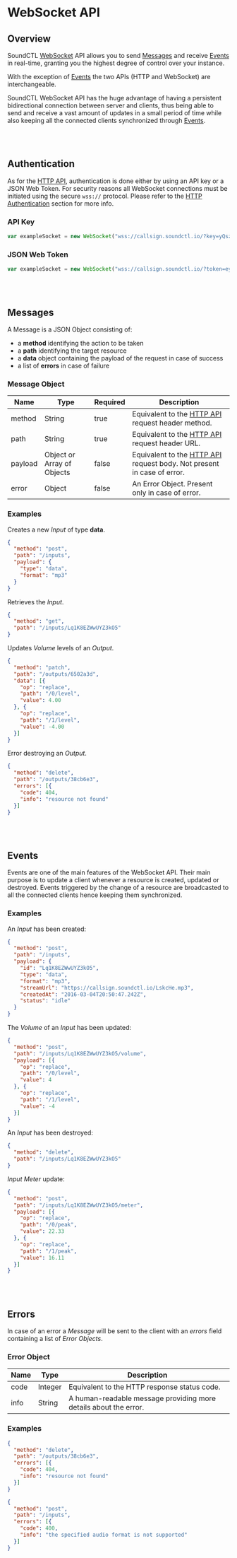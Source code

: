 
</br>
</br>

# WebSocket API

## Overview

SoundCTL <a href="https://tools.ietf.org/html/rfc6455" target="_blank">WebSocket</a> API allows you to send <a href="#ws-messaging">Messages</a> and receive <a href="#ws-events">Events</a> in real-time, granting you the highest degree of control over your instance.

With the exception of <a href="#ws-events">Events</a> the two APIs (HTTP and WebSocket) are interchangeable.

SoundCTL WebSocket API has the huge advantage of having a persistent bidirectional connection between server and clients, thus being able to send and receive a vast amount of updates in a small period of time while also keeping all the connected clients synchronized through <a href="#ws-events">Events</a>.

</br>
</br>

## Authentication

As for the <a href="#http-api">HTTP API</a>, authentication is done either by using an API key or a JSON Web Token.
For security reasons all WebSocket connections must be initiated using the secure <code>wss://</code> protocol.
Please refer to the <a href="#http-auth">HTTP Authentication</a> section for more info.

### API Key

```js
var exampleSocket = new WebSocket("wss://callsign.soundctl.io/?key=yQsz3uvr9WdTUIdKTzcXbNo9fJoudvpqw8sT6mqOjkMYmPejg9EjpeV5Lut3UWm");
```

### JSON Web Token

```js
var exampleSocket = new WebSocket("wss://callsign.soundctl.io/?token=eyJ0eXAiOiJKV1QiLCJhbGciOiJIUzI1NiJ9.eyJpYXQiOjE0NjAxNzkwOTAsImV4cCI6MTQ5MTcxNTA5MCwicm9sZXMiOlsiY29uc3VtZXIiXX0.df-ZabXBsu9KJVpGYiVudHi56BM0oKyBkJtqTDqzF6o");
```

</br>
</br>

## Messages

A Message is a JSON Object consisting of:
 -  a **method** identifying the action to be taken
 -  a **path** identifying the target resource
 -  a **data** object containing the payload of the request in case of success
 -  a list of **errors** in case of failure

### Message Object

Name | Type | Required | Description
------------ | ------------- | ------------- | -------------
method | String | true | Equivalent to the <a href="#http-api">HTTP API</a> request header method.
path | String | true | Equivalent to the <a href="#http-api">HTTP API</a> request header URL.
payload | Object or Array of Objects | false | Equivalent to the <a href="#http-api">HTTP API</a> request body. Not present in case of error.
error | Object | false | An Error Object. Present only in case of error.

### Examples

Creates a new *Input* of type **data**.

```json
{
  "method": "post",
  "path": "/inputs",
  "payload": {
    "type": "data",
    "format": "mp3"
  }
}
```

Retrieves the *Input*.

```json
{
  "method": "get",
  "path": "/inputs/Lq1K8EZWwUYZ3kO5"
}
```

Updates *Volume* levels of an *Output*.

```json
{
  "method": "patch",
  "path": "/outputs/6502a3d",
  "data": [{
    "op": "replace",
    "path": "/0/level",
    "value": 4.00
  }, {
    "op": "replace",
    "path": "/1/level",
    "value": -4.00
  }]
}
```

Error destroying an *Output*.

```json
{
  "method": "delete",
  "path": "/outputs/38cb6e3",
  "errors": [{
    "code": 404,
    "info": "resource not found"
  }]
}
```

</br>
</br>

## Events

Events are one of the main features of the WebSocket API. Their main purpose is to update a client whenever a resource is created, updated or destroyed.
Events triggered by the change of a resource are broadcasted to all the connected clients hence keeping them synchronized.

### Examples

An *Input* has been created:

```json
{
  "method": "post",
  "path": "/inputs",
  "payload": {
    "id": "Lq1K8EZWwUYZ3kO5",
    "type": "data",
    "format": "mp3",
    "streamUrl": "https://callsign.soundctl.io/LskcHe.mp3",
    "createdAt": "2016-03-04T20:50:47.242Z",
    "status": "idle"
  }
}
```

The *Volume* of an *Input* has been updated:

```json
{
  "method": "post",
  "path": "/inputs/Lq1K8EZWwUYZ3kO5/volume",
  "payload": [{
    "op": "replace",
    "path": "/0/level",
    "value": 4
  }, {
    "op": "replace",
    "path": "/1/level",
    "value": -4
  }]
}
```

An *Input* has been destroyed:

```json
{
  "method": "delete",
  "path": "/inputs/Lq1K8EZWwUYZ3kO5"
}
```

*Input* *Meter* update:

```json
{
  "method": "post",
  "path": "/inputs/Lq1K8EZWwUYZ3kO5/meter",
  "payload": [{
    "op": "replace",
    "path": "/0/peak",
    "value": 22.33
  }, {
    "op": "replace",
    "path": "/1/peak",
    "value": 16.11
  }]
}
```

</br>
</br>

## Errors

In case of an error a *Message* will be sent to the client with an *errors* field containing a list of *Error Objects*.

### Error Object

Name | Type | Description
------------ | ------------- | -------------
code | Integer | Equivalent to the HTTP response status code.
info | String | A human-readable message providing more details about the error.

### Examples

```json
{
  "method": "delete",
  "path": "/outputs/38cb6e3",
  "errors": [{
    "code": 404,
    "info": "resource not found"
  }]
}
```

```json
{
  "method": "post",
  "path": "/inputs",
  "errors": [{
    "code": 400,
    "info": "the specified audio format is not supported"
  }]
}
```
